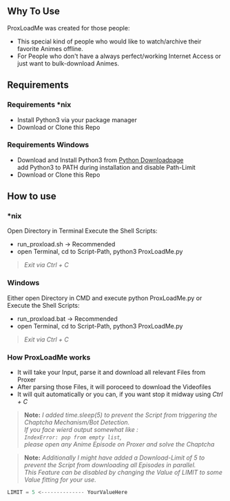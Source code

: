 ## Why To Use

ProxLoadMe was created for those people:
* This special kind of people who would like to watch/archive their favorite Animes offline.
* For People who don't have a always perfect/working Internet Access or just want to bulk-download Animes.

## Requirements

### Requirements \*nix

* Install Python3 via your package manager
* Download or Clone this Repo

### Requirements Windows

* Download and Install Python3 from [Python Downloadpage](https://www.python.org/downloads/release/python-360/)  
add Python3 to PATH during installation and disable Path-Limit
* Download or Clone this Repo

## How to use

### \*nix
Open Directory in Terminal
Execute the Shell Scripts:
* run_proxload.sh -> Recommended
* open Terminal, cd to Script-Path, python3 ProxLoadMe.py

>*Exit via Ctrl + C*

### Windows
Either open Directory in CMD and execute python ProxLoadMe.py or
Execute the Shell Scripts:
* run_proxload.bat -> Recommended
* open Terminal, cd to Script-Path, python3 ProxLoadMe.py

>*Exit via Ctrl + C*

### How ProxLoadMe works

* It will take your Input, parse it and download all relevant Files from Proxer
* After parsing those Files, it will poroceed to download the Videofiles
* It will quit automatically or you can, if you want stop it midway using *Ctrl + C*

>**Note:** *I added time.sleep(5) to prevent the Script from triggering the Chaptcha Mechanism/Bot Detection.  
If you face wierd output somewhat like :  
```IndexError: pop from empty list```,  
please open any Anime Episode on Proxer and solve the Chaptcha*

>**Note:** *Additionally I might have added a Download-Limit of 5 to prevent the Script from downloading all Episodes in parallel.  
This Feature can be disabled by changing the Value of LIMIT to some Value fitting for your use.*

```python
LIMIT = 5 <-------------- YourValueHere
```